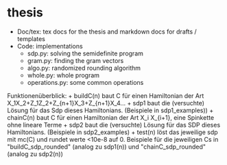 # thesis

+ Doc/tex: tex docs for the thesis and markdown docs for drafts / templates
+ Code: implementations
	+ sdp.py: solving the semidefinite program
	+ gram.py: finding the gram vectors
	+ algo.py: randomized rounding algorithm
	+ whole.py: whole program
	+ operations.py: some common operations

Funktionenüberblick:
	+ buildC(n) baut C für einen Hamiltonian der Art X_1X_2+Z_1Z_2+Z_{n+1}X_3+Z_{n+1}X_4...
	+ sdp1 baut die (versuchte) Lösung für das Sdp dieses Hamiltonians. (Beispiele in sdp1_examples))
	+ chainC(n) baut C für einen Hamiltonian der Art X_i X_{i+1}, eine Spinkette ohne lineare Terme
	+ sdp2 baut die (versuchte) Lösung für das SDP dieses Hamiltonians. (Beispiele in sdp2_examples)
	+ test(n) löst das jeweilige sdp mit mc(C) und rundet werte <10e-8 auf 0. Beispiele für die jeweiligen Cs in "buildC_sdp_rounded" (analog zu sdp1(n)) und "chainC_sdp_rounded" (analog zu sdp2(n))
